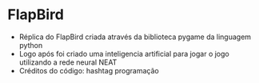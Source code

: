 # FlapBird
- Réplica do FlapBird criada através da biblioteca pygame da linguagem python
- Logo após foi criado uma inteligencia artificial para jogar o jogo utilizando a rede neural NEAT
- Créditos do código: hashtag programação 
